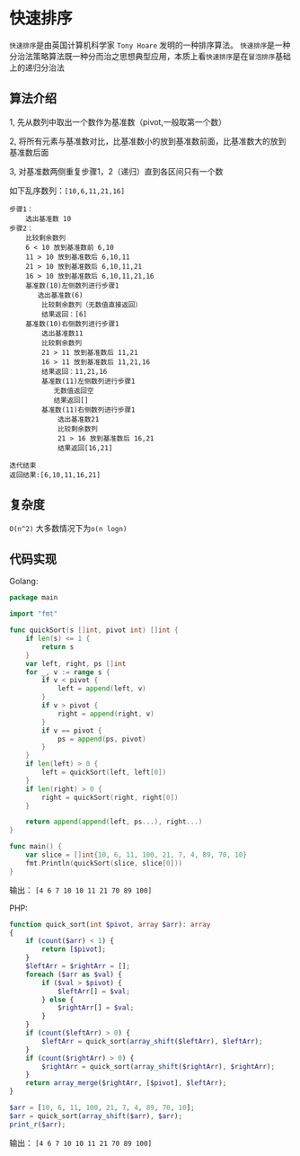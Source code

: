 # 快速排序

`快速排序`是由英国计算机科学家 `Tony Hoare` 发明的一种排序算法。
`快速排序`是一种分治法策略算法既一种分而治之思想典型应用，本质上看`快速排序`是在`冒泡排序`基础上的递归分治法

## 算法介绍

1, 先从数列中取出一个数作为基准数（pivot,一般取第一个数）

2, 将所有元素与基准数对比，比基准数小的放到基准数前面，比基准数大的放到基准数后面

3, 对基准数两侧重复步骤1，2（递归）直到各区间只有一个数


如下乱序数列：`[10,6,11,21,16]`

```
步骤1：
    选出基准数 10
步骤2：
    比较剩余数列
    6 < 10 放到基准数前 6,10
    11 > 10 放到基准数后 6,10,11
    21 > 10 放到基准数后 6,10,11,21
    16 > 10 放到基准数后 6,10,11,21,16
    基准数(10)左侧数列进行步骤1
       选出基准数(6)
        比较剩余数列（无数值直接返回）
        结果返回：[6]
    基准数(10)右侧数列进行步骤1
        选出基准数11
        比较剩余数列
        21 > 11 放到基准数后 11,21
        16 > 11 放到基准数后 11,21,16
        结果返回：11,21,16
        基准数(11)左侧数列进行步骤1
           无数值返回空
           结果返回[]
        基准数(11)右侧数列进行步骤1
            选出基准数21
            比较剩余数列
            21 > 16 放到基准数后 16,21
            结果返回[16,21]

迭代结束
返回结果:[6,10,11,16,21]
```

## 复杂度

`O(n^2)` 大多数情况下为`o(n logn)`

## 代码实现

Golang: 
```go
package main

import "fmt"

func quickSort(s []int, pivot int) []int {
    if len(s) <= 1 {
        return s
    }
    var left, right, ps []int
    for _, v := range s {
        if v < pivot {
            left = append(left, v)
        }
        if v > pivot {
            right = append(right, v)
        }
        if v == pivot {
            ps = append(ps, pivot)
        }
    }
    if len(left) > 0 {
        left = quickSort(left, left[0])
    }
    if len(right) > 0 {
        right = quickSort(right, right[0])
    }

    return append(append(left, ps...), right...)
}

func main() {
    var slice = []int{10, 6, 11, 100, 21, 7, 4, 89, 70, 10}
    fmt.Println(quickSort(slice, slice[0]))
}
```

输出： 
```[4 6 7 10 10 11 21 70 89 100]```

PHP: 
```php
function quick_sort(int $pivot, array $arr): array
{
    if (count($arr) < 1) {
        return [$pivot];
    }
    $leftArr = $rightArr = [];
    foreach ($arr as $val) {
        if ($val > $pivot) {
            $leftArr[] = $val;
        } else {
            $rightArr[] = $val;
        }
    }
    if (count($leftArr) > 0) {
        $leftArr = quick_sort(array_shift($leftArr), $leftArr);
    }
    if (count($rightArr) > 0) {
        $rightArr = quick_sort(array_shift($rightArr), $rightArr);
    }
    return array_merge($rightArr, [$pivot], $leftArr);
}

$arr = [10, 6, 11, 100, 21, 7, 4, 89, 70, 10];
$arr = quick_sort(array_shift($arr), $arr);
print_r($arr);
```

输出： 
```[4 6 7 10 10 11 21 70 89 100]```